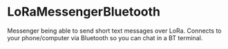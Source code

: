 # LoRaMessengerBluetooth    
Messenger being able to send short text messages over LoRa. Connects to your phone/computer via Bluetooth so you can chat in a BT terminal.

